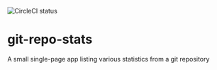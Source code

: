 ![CircleCI status](https://circleci.com/gh/dragonfi/git-repo-stats.svg?&style=shield&circle-token=2e12310540cec1dcaf5ad8dcf3e9165ffdd2c247)

# git-repo-stats
A small single-page app listing various statistics from a git repository
